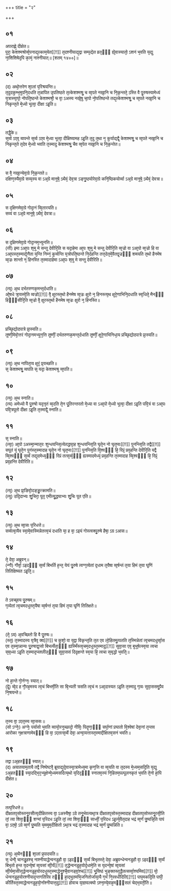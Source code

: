 +++
title = "२"

+++
## ०१
अपराह्णे᳘ दीक्षेत॥  
पुरा᳘ केशश्मश्रोर्व्व᳘पनाद्य᳘त्काम᳘येत[[!!]] त᳘दश्नीयाद्य᳘द्वा सम्प᳘द्येत व्रत᳘ᳫं᳘ ह्ये᳘वास्यातो᳘ ऽशनं भ᳘वति य᳘द्यु ना᳘शिशिषेद᳘पि का᳘मं᳘ नाश्नीयात्॥ [शतम् १४००]॥
## ०२
(द) अथो᳘त्तरेण शा᳘लां प᳘रिश्रयन्ति॥  
त᳘दुदकुम्भ᳘मुपनि᳘दधति त᳘न्नापित उ᳘पतिष्ठते त᳘त्केशश्मश्रु᳘ च व्व᳘पते नखा᳘नि च नि᳘कृन्तते᳘ ऽस्ति वै पु᳘रुषस्यामेध्यं य᳘त्रास्या᳘पो᳘ नोपति᳘ष्ठन्ते केशश्मश्रौ᳘ च वा᳘ ऽअस्य नखे᳘षु चा᳘पो नो᳘पतिष्ठन्ते तद्य᳘त्केशश्मश्रु᳘ च व्व᳘पते नखा᳘नि च निकृन्त᳘ते मे᳘ध्यो भूत्वा᳘ दीक्षा ऽइ᳘ति॥  
## ०३
तद्धै᳘के॥  
स᳘र्व्व ऽएव᳘ व्वपन्ते स᳘र्व्व ऽएव मे᳘ध्या भूत्वा᳘ दीक्षिष्यामह ऽइ᳘ति त᳘दु त᳘था न᳘ कुर्याद्यद्वै᳘ केशश्मश्रु᳘ च व्व᳘पते नखा᳘नि च निकृन्त᳘ते त᳘देव मे᳘ध्यो भवति त᳘स्मादु केशश्मश्रु᳘ चैव व्व᳘पेत नखा᳘नि च नि᳘कृन्तेत॥  
## ०४
स वै᳘ नखा᳘न्येवा᳘ग्रे नि᳘कृन्तते॥  
दक्षिण᳘स्यैवा᳘ग्रे सव्य᳘स्य वा ऽअ᳘ग्रे मानुषे᳘ ऽथैवं᳘ देव᳘त्रा ऽङ्गु᳘ष्ठयोरेवा᳘ग्रे कनि᳘ष्ठिकयोर्व्वा ऽअ᳘ग्रे मानुषे᳘ ऽथैवं᳘ देवत्रा॥  
## ०५
स द᳘क्षिणमेवा᳘ग्रे गोदा᳘नं व्वि᳘तारयति॥  
सव्यं वा ऽअ᳘ग्रे मानुषे᳘ ऽथैवं᳘ देवत्रा॥  
## ०६
स द᳘क्षिणमेवा᳘ग्रे गोदा᳘नम᳘भ्युनत्ति॥  
(त्ती) इमा ऽआ᳘पः श᳘मु मे सन्तु देवीरि᳘ति स यदा᳘हेमा आ᳘पः श᳘मु मे सन्तु देवीरि᳘ति व्व᳘ज्रो वा ऽआ᳘पो व्व᳘ज्रो हि वा ऽआ᳘पस्त᳘स्माद्ये᳘नैता य᳘न्ति निम्नं᳘ कुर्व्वन्ति य᳘त्रोपति᳘ष्ठन्ते नि᳘र्दहन्ति तत्त᳘देत᳘मे᳘वैतद्व᳘ज्रᳫँ᳭ शमयति त᳘थो हैनमेष व्व᳘ज्रः शान्तो न᳘ हिनस्ति त᳘स्मादाहेमा ऽआ᳘पः श᳘मु मे सन्तु देवीरिति॥  
## ०७
(त्य᳘) अ᳘थ दर्भतरुणक᳘मन्त᳘र्दधाति॥  
ओ᳘षधे त्रा᳘यस्वे᳘ति व्वज्रो[[!!]] वै᳘ क्षुरस्त᳘थो हैनमेष व्व᳘ज्रः क्षुरो न᳘ हिनस्त्य᳘थ क्षुरे᳘णाभिनि᳘दधाति स्व᳘धिते᳘ मैनᳫँ᳭ हिᳫँ᳭सीरि᳘ति व्व᳘ज्रो वै᳘ क्षुरस्त᳘थो हैनमेष व्व᳘ज्रः क्षुरो न᳘ हिनस्ति॥  
## ०८
प्रच्छि᳘द्योदपात्रे प्रा᳘स्यति॥  
तूष्णी᳘मेवो᳘त्तरं गोदा᳘नमभ्युन᳘त्ति तूष्णीं᳘ दर्भतरुणक᳘मन्त᳘र्दधाति तूष्णीं᳘ क्षुरे᳘णाभिनिधा᳘य प्रच्छि᳘द्योदपात्रे प्रा᳘स्यति॥  
## ०९
(त्य᳘) अ᳘थ नापिता᳘य क्षुरं᳘ प्र᳘यच्छति॥  
स᳘ केशश्मश्रु᳘ व्वपति स᳘ यदा᳘ केशश्मश्रु व्व᳘पति॥  
## १०
(त्य᳘) अ᳘थ स्नाति॥  
(त्य) अमेध्यो वै पु᳘रुषो यद᳘नृतं व्व᳘दति ते᳘न पू᳘तिरन्तरतो मे᳘ध्या वा ऽआ᳘पो मे᳘ध्यो भूत्वा᳘ दीक्षा ऽइ᳘ति पवि᳘त्रं वा ऽआ᳘पः पवि᳘त्रपूतो दीक्षा ऽइ᳘ति त᳘स्माद्वै᳘ स्नाति॥  
## ११
स᳘ स्नाति॥  
(त्या᳘) आ᳘पो ऽअस्मा᳘न्मात᳘रः शुन्धयन्त्वि᳘त्येतद्ध्या᳘ह शुन्धयन्त्वि᳘ति घृते᳘न नो घृत᳘प्वः[[!!]] पुनन्त्वि᳘ति तद्वै[[!!]] सपूतं यं᳘ घृते᳘न पुनंस्त᳘स्मादाह घृते᳘न नो घृत᳘प्वः[[!!]] पुनन्त्वि᳘ति वि᳘श्वᳫँ᳭ हि᳘ रिप्रं᳘ प्रव᳘हन्ति देवीरि᳘ति यद्वै व्वि᳘श्वᳫँ᳭ स᳘र्व्वं तद्य᳘दमेध्य᳘ᳫँ᳭ रिप्रं तत्स᳘र्व्व᳘ᳫं᳘ ह्यस्मादमेध्यं᳘ प्रव᳘हन्ति त᳘स्मादाह व्वि᳘श्वᳫं᳭ हि᳘ रिप्रं᳘ प्रव᳘हन्ति देवीरिति॥  
## १२
(त्य᳘) अ᳘थ प्रा᳘ङिवो᳘दङ्ङु᳘त्क्रामति॥  
(त्यु) उदि᳘दाभ्यः शु᳘चिरा᳘ पूत᳘ एमीत्यु᳘द्ध्याभ्यः शु᳘चिः पूत एति॥  
## १३
(त्य᳘) अ᳘थ व्वा᳘सः प᳘रिधत्ते॥  
सर्व्वत्वा᳘यैव स्वा᳘मे᳘वास्मिन्नेतत्त्व᳘चं दधाति या᳘ ह वा᳘ ऽइयं गोस्त्वक्पु᳘रुषे हैषा᳘ ऽग्र ऽआस॥  
## १४
ते᳘ देवा᳘ अब्रुवन्॥  
(न्गौ) गौर्वा᳘ ऽइदᳫँ᳭ स᳘र्व्वं बिभर्ति ह᳘न्त᳘ येयं पु᳘रुषे त्वग्ग᳘व्येतां द᳘धाम त᳘यैषा व्व᳘र्षन्तं त᳘या हिमं त᳘या घृ᳘णिं तितिक्षिष्यत ऽइ᳘ति᳘॥  
## १५
ते ऽवच्छा᳘य पु᳘रुषम्॥  
ग᳘व्येतां त्व᳘चमदधुस्त᳘यैषा व्व᳘र्षन्तं त᳘या हिमं त᳘या घृ᳘णिं तितिक्षते॥  
## १६
(ते᳘ ऽव) अ᳘वच्छितो हि वै पु᳘रुषः॥  
(स्त᳘)‍ त᳘स्मादस्य य᳘त्रैव᳘ क्व[[!!]] च कुशो᳘ वा य᳘द्वा विकृन्त᳘ति त᳘त एव लो᳘हितमु᳘त्पतति त᳘स्मिन्नेतां त्व᳘चमदधुर्व्वा᳘स एव त᳘स्मा᳘न्नान्यः पु᳘रुषाद्वा᳘सो बिभर्त्येता᳘ᳫं᳘ ह्यस्मिँस्त्व᳘चम᳘दधुस्त᳘स्मादु[[!!]] सुवा᳘सा एव᳘ बुभूषेत्स्व᳘या त्वचा स᳘मृध्या ऽइ᳘ति त᳘स्माद᳘प्यश्लील᳘ᳫँ᳭ सुवा᳘ससं दिदृक्षन्ते स्व᳘या हि᳘ त्वचा स᳘मृद्धो भ᳘वति᳘॥  
## १७
नो हा᳘न्ते गो᳘र्नग्नः᳘ स्यात्॥  
(द्वे᳘) व्वे᳘द ह गौ᳘रह᳘मस्य त्व᳘चं बिभर्मी᳘ति सा बि᳘भ्यती त्रसति त्व᳘चं म ऽआ᳘दास्यत ऽइ᳘ति त᳘स्मादु गा᳘वः सुवा᳘ससमु᳘पैव नि᳘श्रयन्ते॥  
## १८
त᳘स्य वा᳘ ऽएत᳘स्य व्वा᳘ससः॥  
(सो ऽग्नेः᳘) ‍अग्नेः᳘ पर्यासो भ᳘वति व्वायो᳘रनुच्छादो᳘ नीविः᳘ पितॄणा᳘ᳫँ᳘ सर्पा᳘णां प्रघातो वि᳘श्वेषां देवा᳘नां त᳘न्तव आरोका न᳘क्षत्राणामेवᳫँ᳭ हि वा᳘ ऽएतत्स᳘र्व्वे देवा᳘ अन्वा᳘यत्तास्त᳘स्माद्दीक्षितव᳘सनं भवति॥  
## १९
तद्वा ऽअ᳘हतᳫं᳭ स्यात्॥  
(द) अयातयाम᳘तायै तद्वै निष्पेष्टवै᳘ ब्रूयाद्य᳘दे᳘वास्या᳘त्रामेध्य᳘मा कृण᳘त्ति वा व्व᳘यति वा त᳘दस्य मे᳘ध्यम᳘सदि᳘ति य᳘द्यु ऽअ᳘हतᳫं᳭ स्या᳘दद्भि᳘र᳘भ्युक्षेन्मे᳘ध्यमसदित्य᳘थो य᳘दिद᳘ᳫं᳘ स्नातव᳘स्यं नि᳘हितम᳘पल्पूलनकृतं भ᳘वति ते᳘नो हा᳘पि दीक्षेत॥  
## २०
तत्प᳘रिधत्ते॥  
दीक्षातप᳘सोस्तनू᳘रसीत्य᳘दीक्षितस्य वा᳘ ऽअस्यैषा᳘ ऽग्रे तनू᳘र्भवत्यथा᳘त्र दीक्षातप᳘सोस्त᳘स्मादाह दीक्षातप᳘सोस्तनू᳘रसी᳘ति तां᳘ त्वा शिवा᳘ᳫं᳘ शग्मां प᳘रिदध ऽइ᳘ति तां᳘ त्वा शिवा᳘ᳫँ᳘ साध्वीं᳘ प᳘रिदध ऽइ᳘त्ये᳘वैत᳘दाह भद्रं व्व᳘र्णं पु᳘ष्यन्नि᳘ति पापं वा᳘ ऽएषो᳘ ऽग्रे व्व᳘र्णं पु᳘ष्यति य᳘ममुम᳘दीक्षितो ऽथा᳘त्र भद्रं त᳘स्मादाह भद्रं व्व᳘र्णं पु᳘ष्यन्निति॥  
## २१
(त्य᳘) अ᳘थैनᳫँ᳭ शा᳘लां प्र᳘पादयति॥  
स᳘ धेन्वै᳘ चानडु᳘हश्च᳘ नाश्नीयाद्धेन्वनडुहौ वा᳘ ऽइदᳫँ᳭ स᳘र्व्वं बिभृतस्ते᳘ देवा᳘ अब्रुवन्धेन्वनडुहौ वा᳘ ऽइदᳫँ᳭ स᳘र्व्वं बिभृतो ह᳘न्त य᳘दन्ये᳘षां व्व᳘यसां व्वी᳘र्यं[[!!]] त᳘द्धेन्वनडुह᳘योर्द᳘धामे᳘ति स य᳘दन्ये᳘षां व्व᳘यसां व्वी᳘र्यमा᳘सीत्त᳘द्धेन्वनडुह᳘योरदधुस्त᳘स्माद्धेनु᳘श्चै᳘वानड्वां᳘श्च[[!!]] भू᳘यिष्ठं भुङ्क्तस्त᳘द्धैतत्सर्व्वा᳘श्यमिव[[!!]] यो᳘ धेन्वनडुह᳘योरश्नीयाद᳘न्तगतिरिव तᳫँ᳭ हा᳘द्भुतमभि᳘जनितोर्जाया᳘यै ग᳘र्भं नि᳘रवधीदिति[[!!]] पाप᳘मकदि᳘ति पापी᳘ कीर्तिस्त᳘स्माद्धेन्वनडुह᳘यो᳘र्नाश्नीयात्त᳘दु[[!!]] होवाच या᳘ज्ञवल्क्यो ऽश्ना᳘म्ये᳘वाह᳘मᳫँ᳭सलं चेद्भ᳘वती᳘ति॥  
